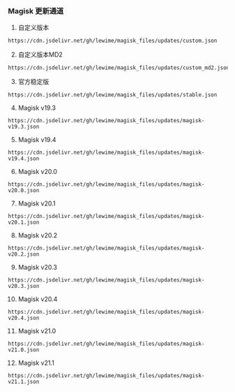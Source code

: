 ### Magisk 更新通道

1. 自定义版本
```
https://cdn.jsdelivr.net/gh/lewime/magisk_files/updates/custom.json
```
2. 自定义版本MD2
```
https://cdn.jsdelivr.net/gh/lewime/magisk_files/updates/custom_md2.json
```
3. 官方稳定版
```
https://cdn.jsdelivr.net/gh/lewime/magisk_files/updates/stable.json
```
4. Magisk v19.3
```
https://cdn.jsdelivr.net/gh/lewime/magisk_files/updates/magisk-v19.3.json
```
5. Magisk v19.4
```
https://cdn.jsdelivr.net/gh/lewime/magisk_files/updates/magisk-v19.4.json
```
6. Magisk v20.0
```
https://cdn.jsdelivr.net/gh/lewime/magisk_files/updates/magisk-v20.0.json
```
7. Magisk v20.1
```
https://cdn.jsdelivr.net/gh/lewime/magisk_files/updates/magisk-v20.1.json
```
8. Magisk v20.2
```
https://cdn.jsdelivr.net/gh/lewime/magisk_files/updates/magisk-v20.2.json
```
9. Magisk v20.3
```
https://cdn.jsdelivr.net/gh/lewime/magisk_files/updates/magisk-v20.3.json
```
10. Magisk v20.4
```
https://cdn.jsdelivr.net/gh/lewime/magisk_files/updates/magisk-v20.4.json
```
11. Magisk v21.0
```
https://cdn.jsdelivr.net/gh/lewime/magisk_files/updates/magisk-v21.0.json
```
12. Magisk v21.1
```
https://cdn.jsdelivr.net/gh/lewime/magisk_files/updates/magisk-v21.1.json
```